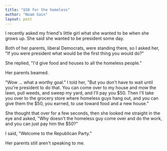 ```yaml
---
title: "$50 for the homeless"
author: "Noam Sain"
layout: post
---
```


I recently asked my friend's little girl what she wanted to be when she grows up. She said she wanted to be president some day.

Both of her parents, liberal Democrats, were standing there, so I asked her, "If you were president what would be the first thing you would do?"

She replied, "I'd give food and houses to all the homeless people."

Her parents beamed.

"Wow ... what a worthy goal." I told her, "But you don't have to wait until you're president to do that. You can come over to my house and mow the lawn, pull weeds, and sweep my yard, and I'll pay you $50. Then I'll take you over to the grocery store where homeless guys hang out, and you can give them the $50, you earned, to use toward food and a new house."

She thought that over for a few seconds, then she looked me straight in the eye and asked, "Why doesn't the homeless guy come over and do the work, and you can just pay him the $50?"

I said, "Welcome to the Republican Party."

Her parents still aren't speaking to me.
